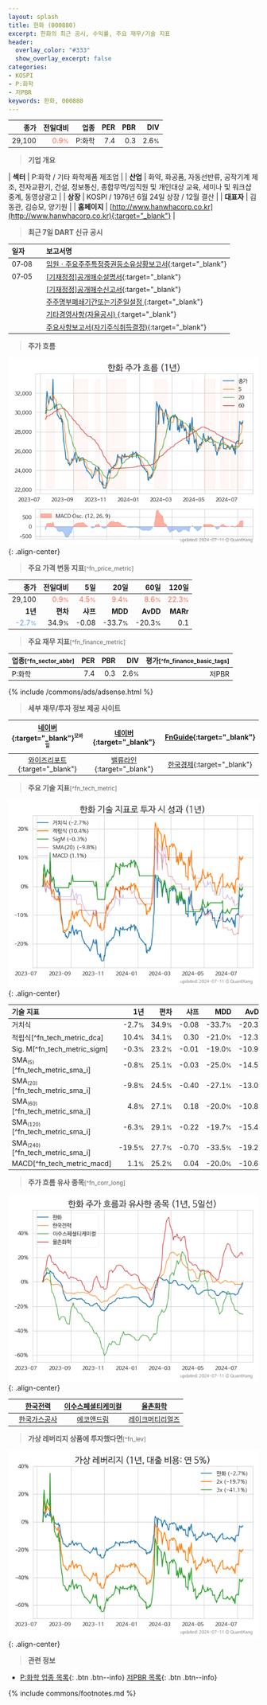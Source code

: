 ```yaml
---
layout: splash
title: 한화 (000880)
excerpt: 한화의 최근 공시, 수익률, 주요 재무/기술 지표
header:
  overlay_color: "#333"
  show_overlay_excerpt: false
categories:
- KOSPI
- P:화학
- 저PBR
keywords: 한화, 000880
---
```


| **종가** | **전일대비** | **업종** | **PER** | **PBR** | **DIV** |
| -------: | -----------: | -------: | ------: | ------: | ------: |
| 29,100 | <span style="color: tomato">0.9<small>%</small></span> | P:화학 | 7.4 | 0.3 | 2.6<small>%</small> |

<!-- more -->


> **기업 개요**<a id="company"></a>

| <span style="white-space:nowrap;">**섹터**</span> | P:화학 / 기타 화학제품 제조업 |
| <span style="white-space:nowrap;">**산업**</span> | 화약, 화공품, 자동선반류, 공작기계 제조, 전자교환기, 건설, 정보통신, 종합무역/임직원 및 개인대상 교육, 세미나 및 워크샵 중계, 동영상광고 |
| <span style="white-space:nowrap;">**상장**</span> | KOSPI / 1976년 6월 24일 상장 / 12월 결산 |
| <span style="white-space:nowrap;">**대표자**</span> | 김동관, 김승모, 양기원 |
| <span style="white-space:nowrap;">**홈페이지**</span> | [http://www.hanwhacorp.co.kr](http://www.hanwhacorp.co.kr){:target="_blank"} |


> **최근 7일 DART 신규 공시**<a id="dart"></a>

| **일자** |      | **보고서명** |
| :------- | :--- | :----------- |
| 07&#x2011;08 | | [임원ㆍ주요주주특정증권등소유상황보고서](https://dart.fss.or.kr/dsaf001/main.do?rcpNo=20240708000136){:target="_blank"} |
| 07&#x2011;05 | | [[기재정정]공개매수설명서](https://dart.fss.or.kr/dsaf001/main.do?rcpNo=20240705000107){:target="_blank"} |
|  | | [[기재정정]공개매수신고서](https://dart.fss.or.kr/dsaf001/main.do?rcpNo=20240705000099){:target="_blank"} |
|  | | [주주명부폐쇄기간또는기준일설정              ](https://dart.fss.or.kr/dsaf001/main.do?rcpNo=20240705800052){:target="_blank"} |
|  | | [기타경영사항(자율공시)              ](https://dart.fss.or.kr/dsaf001/main.do?rcpNo=20240705800045){:target="_blank"} |
|  | | [주요사항보고서(자기주식취득결정)](https://dart.fss.or.kr/dsaf001/main.do?rcpNo=20240705000007){:target="_blank"} |


> **주가 흐름**<a id="price"></a>

![000880](/stock/images/000880.png){: .align-center}


> **주요 가격 변동 지표**<small>[^fn_price_metric]</small>

| **종가** | **전일대비** | **5일** | **20일** | **60일** | **120일** |
| -------: | -----------: | ------: | -------: | -------: | --------: |
| 29,100 | <span style="color: tomato">0.9<small>%</small></span> | <span style="color: tomato">4.5<small>%</small></span> | <span style="color: tomato">9.4<small>%</small></span> | <span style="color: tomato">8.6<small>%</small></span> | <span style="color: tomato">22.3<small>%</small></span> |
| **1년** | **편차** | **샤프** | **MDD** | **AvDD** | **MARr** |
| <span style="color: cornflowerblue">-2.7<small>%</small></span> | 34.9<small>%</small> | -0.08 | -33.7<small>%</small> | -20.3<small>%</small> | 0.1 |


> **주요 재무 지표**<small>[^fn_finance_metric]</small>

| **업종**<small>[^fn_sector_abbr]</small> | **PER** | **PBR** | **DIV** | **평가**<small>[^fn_finance_basic_tags]</small> |
| :--------------------------------------- | ------: | ------: | ------: | ----------------------------------------------: |
| P:화학 | 7.4 | 0.3 | 2.6<small>%</small> | 저PBR |



{% include /commons/ads/adsense.html %}

> **세부 재무/투자 정보 제공 사이트**

| [네이버](https://m.stock.naver.com/domestic/stock/000880/finance/summary){:target="_blank"}<sup><small>모바일</small></sup> | [네이버](https://finance.naver.com/item/coinfo.naver?code=000880){:target="_blank"} | [FnGuide](https://comp.fnguide.com/SVO2/ASP/SVD_Invest.asp?gicode=A000880&MenuYn=Y){:target="_blank"} |
| :---: | :---: | :---: |
| [와이즈리포트](https://comp.wisereport.co.kr/company/c1040001.aspx?cmp_cd=000880){:target="_blank"} | [밸류라인](https://www.valueline.co.kr/finance/summary/000880){:target="_blank"} | [한국경제](https://markets.hankyung.com/stock/000880/financial-summary){:target="_blank"} |


> **주요 기술 지표**<small>[^fn_tech_metric]</small>


![000880](/stock/images/000880_tech.png){: .align-center}

| **기술 지표** | **1년** | **편차** | **샤프** | **MDD** | **AvDD** |
| :------------ | ------: | -----------: | -------: | ------: | -------: |
| 거치식 | -2.7<small>%</small> | 34.9<small>%</small> | -0.08 | -33.7<small>%</small> | -20.3<small>%</small> |
| 적립식[^fn_tech_metric_dca] | 10.4<small>%</small> | 34.1<small>%</small> | 0.30 | -21.0<small>%</small> | -12.3<small>%</small> |
| Sig. M[^fn_tech_metric_sigm] | -0.3<small>%</small> | 23.2<small>%</small> | -0.01 | -19.0<small>%</small> | -10.9<small>%</small> |
| SMA<small><sub>(5)</sub></small>[^fn_tech_metric_sma_i] | -0.8<small>%</small> | 25.1<small>%</small> | -0.03 | -25.0<small>%</small> | -14.5<small>%</small> |
| SMA<small><sub>(20)</sub></small>[^fn_tech_metric_sma_i] | -9.8<small>%</small> | 24.5<small>%</small> | -0.40 | -27.1<small>%</small> | -13.0<small>%</small> |
| SMA<small><sub>(60)</sub></small>[^fn_tech_metric_sma_i] | 4.8<small>%</small> | 27.1<small>%</small> | 0.18 | -20.0<small>%</small> | -10.8<small>%</small> |
| SMA<small><sub>(120)</sub></small>[^fn_tech_metric_sma_i] | -6.3<small>%</small> | 29.1<small>%</small> | -0.22 | -19.7<small>%</small> | -15.4<small>%</small> |
| SMA<small><sub>(240)</sub></small>[^fn_tech_metric_sma_i] | -19.5<small>%</small> | 27.7<small>%</small> | -0.70 | -33.5<small>%</small> | -19.2<small>%</small> |
| MACD[^fn_tech_metric_macd] | 1.1<small>%</small> | 25.2<small>%</small> | 0.04 | -20.0<small>%</small> | -10.6<small>%</small> |


> **주가 흐름 유사 종목**<a id="corr"></a><small>[^fn_corr_long]</small>

![000880](/stock/images/000880_corr.png){: .align-center}

|       | [한국전력](/015760/) | [이수스페셜티케미컬](/457190/) | [율촌화학](/008730/) |
| :---: | :------------------------------------: | :------------------------------------: | :------------------------------------: |
|       | [한국가스공사](/036460/) | [에코앤드림](/101360/) | [레이크머티리얼즈](/281740/) |


> **가상 레버리지 상품에 투자했다면**<a id="2x"></a><small>[^fn_lev]</small>

![000880](/stock/images/000880_2x.png){: .align-center}


> **관련 정보**

- [P:화학 업종 목록](/stats/sector/kospi_업종_화학_종목/){: .btn .btn--info} [저PBR 목록](/fn/fn_low_pbr/){: .btn .btn--info}

{% include commons/footnotes.md %}